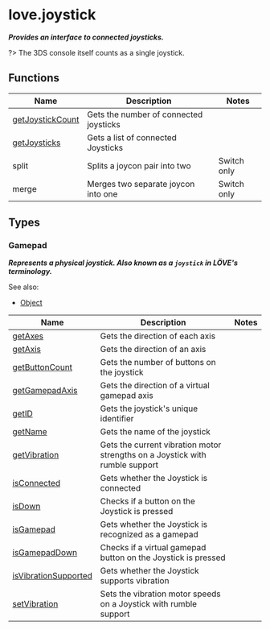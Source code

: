 # love.joystick

<b><i>
Provides an interface to connected joysticks.
</b></i>

?> The 3DS console itself counts as a single joystick.

## Functions

| Name                                                                       | Description                            | Notes       |
|----------------------------------------------------------------------------|----------------------------------------|-------------|
| [getJoystickCount](https://love2d.org/wiki/love.joystick.getJoystickCount) | Gets the number of connected joysticks |             |
| [getJoysticks](https://love2d.org/wiki/love.joystick.getJoysticks)         | Gets a list of connected Joysticks     |             |
| split                                                                      | Splits a joycon pair into two          | Switch only |
| merge                                                                      | Merges two separate joycon into one    | Switch only |

## Types

### Gamepad

<b><i>
Represents a physical joystick.
Also known as a `joystick` in LÖVE's terminology.
</b></i>

See also:
- [Object](api/love?id=Object)

| Name                                                                          | Description                                                                  | Notes |
|-------------------------------------------------------------------------------|------------------------------------------------------------------------------|-------|
| [getAxes](https://love2d.org/wiki/Joystick:getAxes)                           | Gets the direction of each axis                                              |       |
| [getAxis](https://love2d.org/wiki/Joystick:getAxis)                           | Gets the direction of an axis                                                |       |
| [getButtonCount](https://love2d.org/wiki/Joystick:getButtonCount)             | Gets the number of buttons on the joystick                                   |       |
| [getGamepadAxis](https://love2d.org/wiki/Joystick:getGamepadAxis)             | Gets the direction of a virtual gamepad axis                                 |       |
| [getID](https://love2d.org/wiki/Joystick:getID)                               | Gets the joystick's unique identifier                                        |       |
| [getName](https://love2d.org/wiki/Joystick:getName)                           | Gets the name of the joystick                                                |       |
| [getVibration](https://love2d.org/wiki/Joystick:getVibration)                 | Gets the current vibration motor strengths on a Joystick with rumble support |       |
| [isConnected](https://love2d.org/wiki/Joystick:isConnected)                   | Gets whether the Joystick is connected                                       |       |
| [isDown](https://love2d.org/wiki/Joystick:isDown)                             | Checks if a button on the Joystick is pressed                                |       |
| [isGamepad](https://love2d.org/wiki/Joystick:isGamepad)                       | Gets whether the Joystick is recognized as a gamepad                         |       |
| [isGamepadDown](https://love2d.org/wiki/Joystick:isGamepadDown)               | Checks if a virtual gamepad button on the Joystick is pressed                |       |
| [isVibrationSupported](https://love2d.org/wiki/Joystick:isVibrationSupported) | Gets whether the Joystick supports vibration                                 |       |
| [setVibration](https://love2d.org/wiki/Joystick:setVibration)                 | Sets the vibration motor speeds on a Joystick with rumble support            |       |